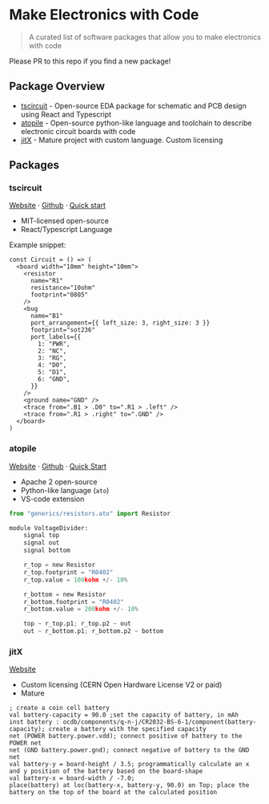 # Make Electronics with Code

> A curated list of software packages that allow you to make electronics with code

Please PR to this repo if you find a new package!

## Package Overview

* [tscircuit](#tscircuit) - Open-source EDA package for schematic and PCB design using React and Typescript
* [atopile](#atopile) - Open-source python-like language and toolchain to describe electronic circuit boards with code
* [jitX](#jitx) - Mature project with custom language. Custom licensing

## Packages

### tscircuit

[Website](https://tscircuit.com) &middot; [Github](https://github.com/tscircuit/tscircuit) &middot; [Quick start](https://docs.tscircuit.com/quickstart)

* MIT-licensed open-source
* React/Typescript Language

Example snippet:

```tsx
const Circuit = () => (
  <board width="10mm" height="10mm">
    <resistor
      name="R1"
      resistance="10ohm"
      footprint="0805"
    />
    <bug
      name="B1"
      port_arrangement={{ left_size: 3, right_size: 3 }}
      footprint="sot236"
      port_labels={{
        1: "PWR",
        2: "NC",
        3: "RG",
        4: "D0",
        5: "D1",
        6: "GND",
      }}
    />
    <ground name="GND" />
    <trace from=".B1 > .D0" to=".R1 > .left" />
    <trace from=".R1 > .right" to=".GND" />
  </board>
)
```


### atopile

[Website](https://atopile.io) &middot; [Github](https://github.com/atopile/atopile) &middot; [Quick Start](https://atopile.io/getting-started/)

* Apache 2 open-source
* Python-like language (`ato`)
* VS-code extension

```python
from "generics/resistors.ato" import Resistor

module VoltageDivider:
    signal top
    signal out
    signal bottom

    r_top = new Resistor
    r_top.footprint = "R0402"
    r_top.value = 100kohm +/- 10%

    r_bottom = new Resistor
    r_bottom.footprint = "R0402"
    r_bottom.value = 200kohm +/- 10%

    top ~ r_top.p1; r_top.p2 ~ out
    out ~ r_bottom.p1; r_bottom.p2 ~ bottom
```



### jitX

[Website](https://www.jitx.com/)

* Custom licensing (CERN Open Hardware License V2 or paid)
* Mature


```
; create a coin cell battery
val battery-capacity = 90.0 ;set the capacity of battery, in mAh
inst battery : ocdb/components/q-n-j/CR2032-BS-6-1/component(battery-capacity); create a battery with the specified capacity
net (POWER battery.power.vdd); connect positive of battery to the POWER net
net (GND battery.power.gnd); connect negative of battery to the GND net
val battery-y = board-height / 3.5; programmatically calculate an x and y position of the battery based on the board-shape
val battery-x = board-width / -7.0; 
place(battery) at loc(battery-x, battery-y, 90.0) on Top; place the battery on the top of the board at the calculated position
```

